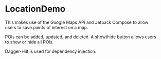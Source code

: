 # LocationDemo

This makes use of the Google Maps API and Jetpack Compose to allow users to save points of interest on a map.

POIs can be added, updated, and deleted. A show/hide button allows users to show or hide all POIs.

Dagger-Hilt is used for dependency injection.

